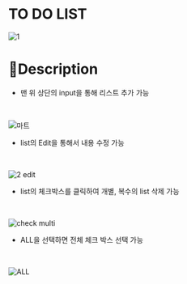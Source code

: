 # TO DO LIST


![1](https://user-images.githubusercontent.com/80885540/190019347-66664ff7-f8b2-4d69-a0fc-ec37534d9dee.PNG)

# 📃Description
- 맨 위 상단의 input을 통해 리스트 추가 가능
<br/>

![마트](https://user-images.githubusercontent.com/80885540/190020312-7a4bbf2a-8086-4c04-8c3f-7036c4cdb4d7.PNG)


- list의 Edit을 통해서 내용 수정 가능
<br/>

![2 edit](https://user-images.githubusercontent.com/80885540/190020334-242645b6-ce4b-452e-a5c7-09cb6876a90a.PNG)


- list의 체크박스를 클릭하여 개별, 복수의 list 삭제 가능 
<br/>

![check multi](https://user-images.githubusercontent.com/80885540/190020366-e89adc51-270e-44e6-bf43-6ef1341c3ea5.PNG)


- ALL을 선택하면 전체 체크 박스 선택 가능
<br/>

![ALL](https://user-images.githubusercontent.com/80885540/190020405-d03f9fbf-ad43-4a27-a715-df81dfa0981a.PNG)
